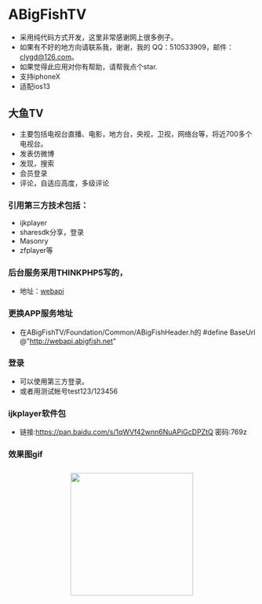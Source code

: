 # ABigFishTV
* 采用纯代码方式开发，这里非常感谢网上很多例子。
* 如果有不好的地方向请联系我，谢谢，我的 QQ：510533909，邮件：clygd@126.com。
* 如果觉得此应用对你有帮助，请帮我点个star.
* 支持iphoneX
* 适配ios13

## 大鱼TV
* 主要包括电视台直播、电影，地方台，央视，卫视，网络台等，将近700多个电视台。
* 发表仿微博
* 发现，搜索
* 会员登录
* 评论，自适应高度，多级评论

### 引用第三方技术包括：
* ijkplayer
* sharesdk分享，登录
* Masonry
* zfplayer等

### 后台服务采用THINKPHP5写的，
* 地址：<a href="https://github.com/clyhs/webapi">webapi</a>

### 更换APP服务地址
* 在ABigFishTV/Foundation/Common/ABigFishHeader.h的 #define BaseUrl @"http://webapi.abigfish.net"

### 登录
* 可以使用第三方登录。
* 或者用测试帐号test123/123456
### ijkplayer软件包
* 链接:https://pan.baidu.com/s/1qWVf42wnn6NuAPiGcDPZtQ  密码:769z

### 效果图gif
<div align="center">
<img src="https://github.com/clyhs/ABigFishTV/blob/master/images/ABigFishTV.gif" width="250" style="margin:10px 10px;" >

</div>




